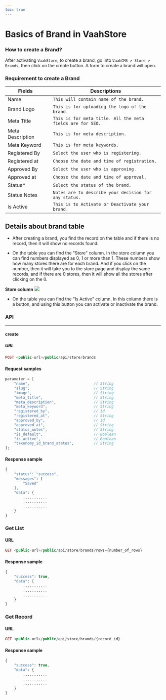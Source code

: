 ```yaml
---
toc: true
---
```


# Basics of Brand in VaahStore


### How to create a Brand?

After activating `VaahStore`, to create a brand, go into `VaahCMS > Store > Brands`, then click on the create button. A form to create a brand will open.

### Requirement to create a Brand


| Fields         |      | Descriptions                                      |
| ------------ | ---- | -------------------------------------------- |
| Name    |      | `This will contain name of the brand.`    |
| Brand Logo         |      | `This is for uploading the logo of the brand.`         |
| Meta Title         |      | `This is for meta title. All the meta fields are for SEO.` |
| Meta Description         |      | `This is for meta description.`         |
| Meta Keyword         |      | `This is for meta keywords.`         |
| Registered By         |      | `Select the user who is registering.`         |
| Registered at         |      | `Choose the date and time of registration.`         |
| Approved By         |      | `Select the user who is approving.`         |
| Approved at         |      | `Choose the date and time of approval.`         |
| Status*         |      | `Select the status of the brand.`         |
| Status Notes   |      | `Notes are to describe your decision for any status.`   |
| Is Active         |      | `This is to Activate or Deactivate your brand.`         |


## Details about brand table

* After creating a brand, you find the record on the table and if there is no record, then it will show no records found.

* On the table you can find the "Store" column. In the store column you can find numbers displayed as 0, 1 or more than 1. These numbers show how many stores there are for each brand. 
And if you click on the number, then it will take you to the store page and display the same records, and if there are 0 stores, then it will show all the stores after clicking on the 0.

**Store column**
<img src="/images/brand-store-column.png">

* On the table you can find the "Is Active" column. In this column there is a button, and using this button you can activate or inactivate the brand.

### API
---------
#### create

##### URL
```php
POST <public-url>/public/api/store/brands
```

#### Request samples

```php
parameter = [
    "name",                             // String
    "slug",                             // String
    "image",                            // String
    "meta_title",                       // String
    "meta_description",                 // String
    "meta_keyword",                     // String
    "registered_by",                    // Id
    "registered_at",                    // String
    "approved_by",                      // Id
    "approved_at",                      // String
    "status_notes",                     // String
    "is_default",                       // Boolean
    "is_active",                        // Boolean
    "taxonomy_id_brand_status",         // String
];
```


#### Response sample

```php
{
    "status": "success",
    "messages": [
        "Saved"
    ],
    "data": {
        ...........
        ...........
        ...........
    }
}
```

### Get List

#### URL
```php
GET <public-url>/public/api/store/brands?rows={number_of_rows}
```

#### Response sample

```php
{
    "success": true,
    "data": {
        ...........
        ...........
        ...........
    }
}
```

### Get Record

#### URL
```php
GET <public-url>/public/api/store/brands/{record_id}
```

#### Response sample

```php
{
    "success": true,
    "data": {
        ...........
        ...........
        ...........
    }
}
```
